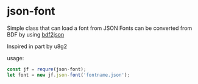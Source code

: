 # json-font

Simple class that can load a font from JSON
Fonts can be converted from BDF by using [bdf2json](https://github.com/oisteink/bdf2json)

Inspired in part by u8g2

usage:
```javascript
const jf = requre(json-font);
let font = new jf.json-font('fontname.json');
```